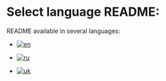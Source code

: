 # Select language README:

README available in several languages:

- [![en](https://img.shields.io/badge/lang-English-green.svg)](https://github.com/fRead-dev/info/master/README.en.md)

- [![ru](https://img.shields.io/badge/lang-Russian-green.svg)](https://github.com/fRead-dev/info/master/README.ru.md)

- [![uk](https://img.shields.io/badge/lang-Ukrainian-green.svg)](https://github.com/fRead-dev/info/master/README.uk.md)



